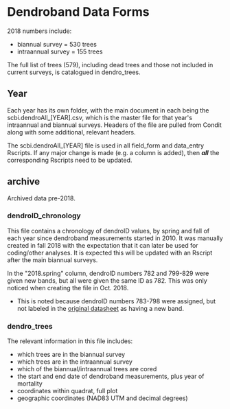 # Dendroband Data Forms

2018 numbers include:
- biannual survey = 530 trees
- intraannual survey = 155 trees

The full list of trees (579), including dead trees and those not included in current surveys, is catalogued in dendro_trees.

## Year

Each year has its own folder, with the main document in each being the scbi.dendroAll_[YEAR].csv, which is the master file for that year's intraannual and biannual surveys. Headers of the file are pulled from Condit along with some additional, relevant headers.

The scbi.dendroAll_[YEAR] file is used in all field_form and data_entry Rscripts. If any major change is made (e.g. a column is added), then **_all_** the corresponding Rscripts need to be updated.

## archive

Archived data pre-2018. 

### dendroID_chronology

This file contains a chronology of dendroID values, by spring and fall of each year since dendroband measurements started in 2010. It was manually created in fall 2018 with the expectation that it can later be used for coding/other analyses. It is expected this will be updated with an Rscript after the main biannual surveys.

In the "2018.spring" column, dendroID numbers 782 and 799-829 were given new bands, but all were given the same ID as 782. This was only noticed when creating the file in Oct. 2018.
- This is noted because dendroID numbers 783-798 were assigned, but not labeled in the [original datasheet](https://github.com/SCBI-ForestGEO/Dendrobands/blob/master/data/original_data_files/Dendrometry_500Tree_most%20updated.xls) as having a new band.

### dendro_trees

The relevant information in this file includes:
- which trees are in the biannual survey
- which trees are in the intraannual survey
- which of the biannual/intraannual trees are cored
- the start and end date of dendroband measurements, plus year of mortality
- coordinates within quadrat, full plot
- geographic coordinates (NAD83 UTM and decimal degrees)
